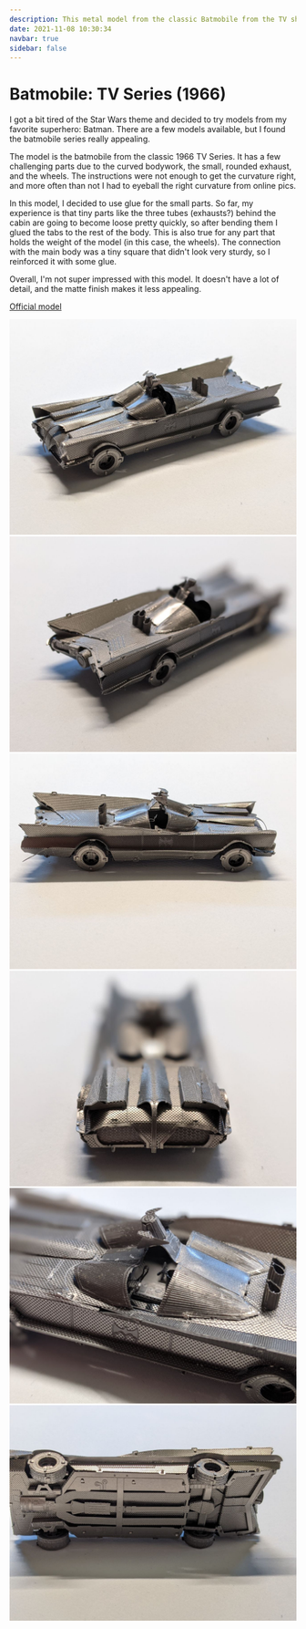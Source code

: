 ```yaml
---
description: This metal model from the classic Batmobile from the TV show was fun to build but challenging due to the curved bodywork.
date: 2021-11-08 10:30:34
navbar: true
sidebar: false
---
```


# Batmobile: TV Series (1966)

I got a bit tired of the Star Wars theme and decided to try models from my favorite superhero: Batman. There are a few models available, but I found the batmobile series really appealing.

The model is the batmobile from the classic 1966 TV Series. It has a few challenging parts due to the curved bodywork, the small, rounded exhaust, and the wheels. The instructions were not enough to get the curvature right, and more often than not I had to eyeball the right curvature from online pics.

In this model, I decided to use glue for the small parts. So far, my experience is that tiny parts like the three tubes (exhausts?) behind the cabin are going to become loose pretty quickly, so after bending them I glued the tabs to the rest of the body. This is also true for any part that holds the weight of the model (in this case, the wheels). The connection with the main body was a tiny square that didn't look very sturdy, so I reinforced it with some glue.

Overall, I'm not super impressed with this model. It doesn't have a lot of detail, and the matte finish makes it less appealing.

[Official model](https://www.metalearth.com/batman/batman-classic-tv-series-batmobile)

![1](./1.jpg)
![2](./2.jpg)
![3](./3.jpg)
![4](./4.jpg)
![5](./5.jpg)
![6](./6.jpg)